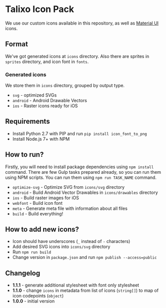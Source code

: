 # Talixo Icon Pack

We use our custom icons available in this repository,
as well as [Material UI](https://github.com/google/material-design-icons) icons.

## Format

We've got generated icons at `icons` directory. Also there are sprites in `sprites` directory, and icon font in `fonts`.

### Generated icons

We store them in `icons` directory, grouped by output type.

- `svg` - optimized SVGs
- `android` - Android Drawable Vectors
- `ios` - Raster icons ready for iOS

## Requirements

- Install Python 2.7 with PIP and run `pip install icon_font_to_png`
- Install Node.js 7+ with NPM

## How to run?

Firstly, you will need to install package dependencies using `npm install` command.
There are few Gulp tasks prepared already, so you can run them using NPM scripts.
You can run them using `npm run TASK_NAME` command.

- `optimize-svg` - Optimize SVG from `icons/svg` directory
- `android` - Build Android Vector Drawables in `icons/drawables` directory
- `ios` - Build raster images for iOS
- `webfont` - Build icon font
- `meta` - Generate meta file with information about all files
- `build` - Build everything!

## How to add new icons?

- Icon should have underscores (`_` instead of `-` characters)
- Add desired SVG icons into `icons/svg` directory
- Run `npm run build`
- Change version in `package.json` and run `npm publish --access=public`

## Changelog

- **1.1.1** - generate additional stylesheet with font only stylesheet
- **1.1.0** - change `icons` in metadata from list of icons (`string[]`) to map of icon codepoints (`object`)
- **1.0.0** - initial version
